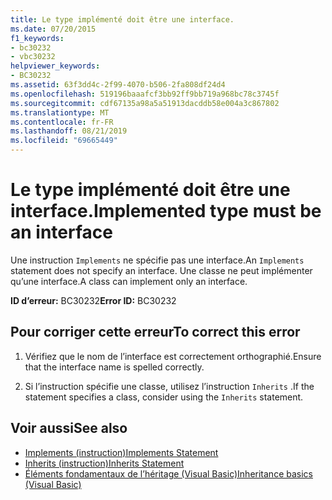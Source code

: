 ```yaml
---
title: Le type implémenté doit être une interface.
ms.date: 07/20/2015
f1_keywords:
- bc30232
- vbc30232
helpviewer_keywords:
- BC30232
ms.assetid: 63f3dd4c-2f99-4070-b506-2fa808df24d4
ms.openlocfilehash: 519196baaafcf3bb92ff9bb719a968bc78c3745f
ms.sourcegitcommit: cdf67135a98a5a51913dacddb58e004a3c867802
ms.translationtype: MT
ms.contentlocale: fr-FR
ms.lasthandoff: 08/21/2019
ms.locfileid: "69665449"
---
```

# <a name="implemented-type-must-be-an-interface"></a><span data-ttu-id="bc94a-102">Le type implémenté doit être une interface.</span><span class="sxs-lookup"><span data-stu-id="bc94a-102">Implemented type must be an interface</span></span>
<span data-ttu-id="bc94a-103">Une instruction `Implements` ne spécifie pas une interface.</span><span class="sxs-lookup"><span data-stu-id="bc94a-103">An `Implements` statement does not specify an interface.</span></span> <span data-ttu-id="bc94a-104">Une classe ne peut implémenter qu’une interface.</span><span class="sxs-lookup"><span data-stu-id="bc94a-104">A class can implement only an interface.</span></span>  
  
 <span data-ttu-id="bc94a-105">**ID d’erreur:** BC30232</span><span class="sxs-lookup"><span data-stu-id="bc94a-105">**Error ID:** BC30232</span></span>  
  
## <a name="to-correct-this-error"></a><span data-ttu-id="bc94a-106">Pour corriger cette erreur</span><span class="sxs-lookup"><span data-stu-id="bc94a-106">To correct this error</span></span>  
  
1. <span data-ttu-id="bc94a-107">Vérifiez que le nom de l’interface est correctement orthographié.</span><span class="sxs-lookup"><span data-stu-id="bc94a-107">Ensure that the interface name is spelled correctly.</span></span>  
  
2. <span data-ttu-id="bc94a-108">Si l’instruction spécifie une classe, utilisez l’instruction `Inherits` .</span><span class="sxs-lookup"><span data-stu-id="bc94a-108">If the statement specifies a class, consider using the `Inherits` statement.</span></span>  
  
## <a name="see-also"></a><span data-ttu-id="bc94a-109">Voir aussi</span><span class="sxs-lookup"><span data-stu-id="bc94a-109">See also</span></span>

- [<span data-ttu-id="bc94a-110">Implements (instruction)</span><span class="sxs-lookup"><span data-stu-id="bc94a-110">Implements Statement</span></span>](../../visual-basic/language-reference/statements/implements-statement.md)
- [<span data-ttu-id="bc94a-111">Inherits (instruction)</span><span class="sxs-lookup"><span data-stu-id="bc94a-111">Inherits Statement</span></span>](../../visual-basic/language-reference/statements/inherits-statement.md)
- [<span data-ttu-id="bc94a-112">Éléments fondamentaux de l’héritage (Visual Basic)</span><span class="sxs-lookup"><span data-stu-id="bc94a-112">Inheritance basics (Visual Basic)</span></span>](../programming-guide/language-features/objects-and-classes/inheritance-basics.md)
